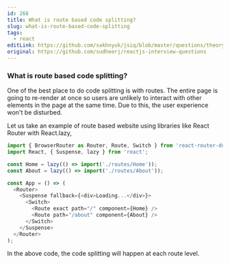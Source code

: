 ```yaml
---
id: 266
title: What is route based code splitting?
slug: what-is-route-based-code-splitting
tags:
  - react
editLink: https://github.com/sakhnyuk/jsiq/blob/master/questions/theory/react/266.md
original: https://github.com/sudheerj/reactjs-interview-questions
---
```


### What is route based code splitting?

One of the best place to do code splitting is with routes. The entire page is going to re-render at once so users are unlikely to interact with other elements in the page at the same time. Due to this, the user experience won't be disturbed.

Let us take an example of route based website using libraries like React Router with React.lazy,

```javascript
import { BrowserRouter as Router, Route, Switch } from 'react-router-dom';
import React, { Suspense, lazy } from 'react';

const Home = lazy(() => import('./routes/Home'));
const About = lazy(() => import('./routes/About'));

const App = () => (
  <Router>
    <Suspense fallback={<div>Loading...</div>}>
      <Switch>
        <Route exact path="/" component={Home} />
        <Route path="/about" component={About} />
      </Switch>
    </Suspense>
  </Router>
);
```

In the above code, the code splitting will happen at each route level.